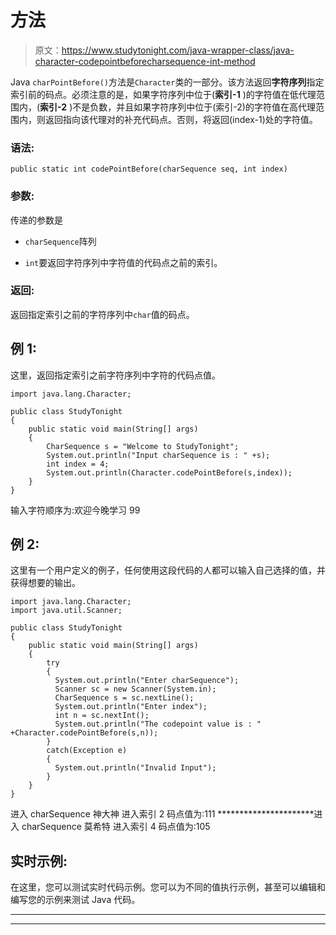# 方法

> 原文：<https://www.studytonight.com/java-wrapper-class/java-character-codepointbeforecharsequence-int-method>

Java `charPointBefore()`方法是`Character`类的一部分。该方法返回**字符序列**指定索引前的码点。必须注意的是，如果字符序列中位于(**索引-1** )的字符值在低代理范围内，(**索引-2** )不是负数，并且如果字符序列中位于(索引-2)的字符值在高代理范围内，则返回指向该代理对的补充代码点。否则，将返回(index-1)处的字符值。

### 语法:

```
public static int codePointBefore(charSequence seq, int index) 
```

### 参数:

传递的参数是

*   `charSequence`阵列

*   `int`要返回字符序列中字符值的代码点之前的索引。

### 返回:

返回指定索引之前的字符序列中`char`值的码点。

## 例 1:

这里，返回指定索引之前字符序列中字符的代码点值。

```
import java.lang.Character;

public class StudyTonight
{  
    public static void main(String[] args) 
    {  
        CharSequence s = "Welcome to StudyTonight";  
        System.out.println("Input charSequence is : " +s); 
        int index = 4;  
        System.out.println(Character.codePointBefore(s,index));  
    }  
} 
```

输入字符顺序为:欢迎今晚学习
99

## 例 2:

这里有一个用户定义的例子，任何使用这段代码的人都可以输入自己选择的值，并获得想要的输出。

```
import java.lang.Character;
import java.util.Scanner;

public class StudyTonight
{  
    public static void main(String[] args) 
    {  
        try
        {
          System.out.println("Enter charSequence");
          Scanner sc = new Scanner(System.in);
          CharSequence s = sc.nextLine();
          System.out.println("Enter index");
          int n = sc.nextInt();
          System.out.println("The codepoint value is : " +Character.codePointBefore(s,n));      
        }
        catch(Exception e)
        {
          System.out.println("Invalid Input");
        }
    }  
}
```

进入 charSequence
神大神
进入索引
2
码点值为:111
**********************进入 charSequence
莫希特
进入索引
4
码点值为:105

## 实时示例:

在这里，您可以测试实时代码示例。您可以为不同的值执行示例，甚至可以编辑和编写您的示例来测试 Java 代码。

* * *

* * *